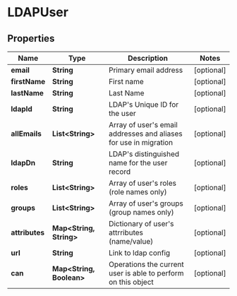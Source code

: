 # LDAPUser

## Properties
Name | Type | Description | Notes
------------ | ------------- | ------------- | -------------
**email** | **String** | Primary email address |  [optional]
**firstName** | **String** | First name |  [optional]
**lastName** | **String** | Last Name |  [optional]
**ldapId** | **String** | LDAP&#x27;s Unique ID for the user |  [optional]
**allEmails** | **List&lt;String&gt;** | Array of user&#x27;s email addresses and aliases for use in migration |  [optional]
**ldapDn** | **String** | LDAP&#x27;s distinguished name for the user record |  [optional]
**roles** | **List&lt;String&gt;** | Array of user&#x27;s roles (role names only) |  [optional]
**groups** | **List&lt;String&gt;** | Array of user&#x27;s groups (group names only) |  [optional]
**attributes** | **Map&lt;String, String&gt;** | Dictionary of user&#x27;s attrributes (name/value) |  [optional]
**url** | **String** | Link to ldap config |  [optional]
**can** | **Map&lt;String, Boolean&gt;** | Operations the current user is able to perform on this object |  [optional]
